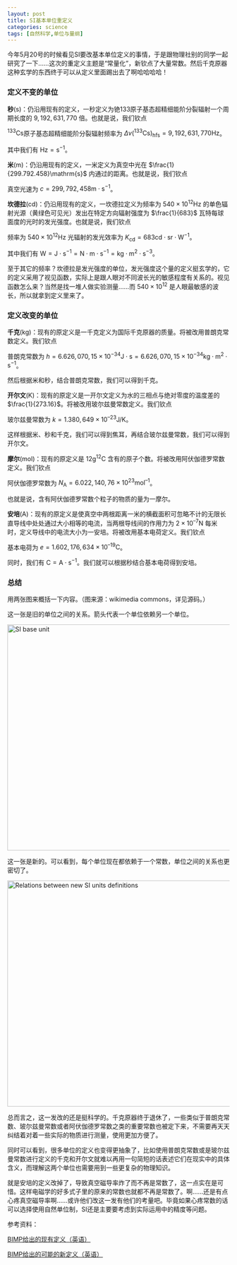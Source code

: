 ```yaml
---
layout: post
title: SI基本单位重定义
categories: science
tags: [自然科学,单位与量纲]
---
```


今年5月20号的时候看见SI要改基本单位定义的事情，于是跟物理社别的同学一起研究了一下……这次的重定义主题是“常量化”，新钦点了大量常数。然后千克原器这种玄学的东西终于可以从定义里面踢出去了啊哈哈哈哈！

### 定义不变的单位

**秒**($\mathrm{s}$)：仍沿用现有的定义，一秒定义为铯133原子基态超精细能阶分裂辐射一个周期长度的 $9,192,631,770$ 倍。也就是说，我们钦点

$^{133}\mathrm{Cs}$原子基态超精细能阶分裂辐射频率为 $\Delta v(^{133}\mathrm{Cs})_{\mathrm{hfs}}=9,192,631,770\mathrm{Hz}$。

其中我们有 $\mathrm{Hz}=\mathrm{s^{-1}}$。



**米**($\mathrm{m}$)：仍沿用现有的定义，一米定义为真空中光在 $\frac{1}{299.792.458}\mathrm{s}$ 内通过的距离。也就是说，我们钦点

真空光速为 $c=299,792,458\mathrm{m\cdot s^{-1}}$。



**坎德拉**($\mathrm{cd}$)：仍沿用现有的定义，一坎德拉定义为频率为 $540×10^{12}\mathrm{Hz}$ 的单色辐射光源（黄绿色可见光）发出在特定方向辐射强度为 $\frac{1}{683}$ 瓦特每球面度的光时的发光强度。也就是说，我们钦点

频率为 $540×10^{12}\mathrm{Hz}$ 光辐射的发光效率为 $K_{\mathrm{cd}}=683 \mathrm{cd\cdot sr\cdot W^{-1}}$。

其中我们有 $\mathrm{W}=\mathrm{J\cdot s^{-1}}=\mathrm{N\cdot m\cdot s^{-1}}=\mathrm{kg\cdot m^2\cdot s^{-3}}$。

至于其它的频率？坎德拉是发光强度的单位，发光强度这个量的定义挺玄学的，它的定义采用了视见函数，实际上是跟人眼对不同波长光的敏感程度有关系的。视见函数怎么来？当然是找一堆人做实验测量……而 $540\times 10^{12}$ 是人眼最敏感的波长，所以就拿到定义里来了。

### 定义改变的单位

**千克**($\mathrm{kg}$)：现有的原定义是一千克定义为国际千克原器的质量。将被改用普朗克常数定义。我们钦点

普朗克常数为 $h=6.626,070,15\times10^{-34}\mathrm{J\cdot s}=6.626,070,15\times10^{−34} \mathrm{kg\cdot m^2\cdot s^{−1}}$。

然后根据米和秒，结合普朗克常数，我们可以得到千克。



**开尔文**($\mathrm{K}$)：现有的原定义是一开尔文定义为水的三相点与绝对零度的温度差的 $\frac{1}{273.16}$。将被改用玻尔兹曼常数定义。我们钦点

玻尔兹曼常数为 $k=1.380,649\times 10^{–23}\mathrm{J/K}$。

这样根据米、秒和千克，我们可以得到焦耳，再结合玻尔兹曼常数，我们可以得到开尔文。



**摩尔**($\mathrm{mol}$)：现有的原定义是 $12\mathrm{g}^{12}\mathrm{C}$ 含有的原子个数。将被改用阿伏伽德罗常数定义。我们钦点

阿伏伽德罗常数为 $N_{\mathrm{A}}=6.022,140,76\times 10^{23}\mathrm{mol^{–1}}$。

也就是说，含有阿伏伽德罗常数个粒子的物质的量为一摩尔。



**安培**($\mathrm{A}$)：现有的原定义是使真空中两根距离一米的横截面积可忽略不计的无限长直导线中处处通过大小相等的电流，当两根导线间的作用力为 $2\times10^{–7}\mathrm{N}$ 每米时，定义导线中的电流大小为一安培。将被改用基本电荷定义。我们钦点

基本电荷为 $e=1.602,176,634\times 10^{–19}\mathrm{C}$。

同时，我们有 $\mathrm{C}=\mathrm{A\cdot s^{-1}}$。我们就可以根据秒结合基本电荷得到安培。

### 总结

用两张图来概括一下内容。（图来源：wikimedia commons，详见源码。）

这一张是旧的单位之间的关系。箭头代表一个单位依赖另一个单位。

<a title="By Dono [CC BY-SA 3.0 (https://creativecommons.org/licenses/by-sa/3.0) or GFDL (http://www.gnu.org/copyleft/fdl.html)], from Wikimedia Commons" href="https://commons.wikimedia.org/wiki/File:SI_base_unit.svg"><img width="512" alt="SI base unit" src="https://upload.wikimedia.org/wikipedia/commons/thumb/c/c8/SI_base_unit.svg/512px-SI_base_unit.svg.png"></a>

这一张是新的。可以看到，每个单位现在都依赖于一个常数，单位之间的关系也更密切了。

<a title="By Wikipetzi [GFDL (http://www.gnu.org/copyleft/fdl.html) or CC BY-SA 4.0 (https://creativecommons.org/licenses/by-sa/4.0)], from Wikimedia Commons" href="https://commons.wikimedia.org/wiki/File:Relations_between_new_SI_units_definitions.png"><img width="512" alt="Relations between new SI units definitions" src="https://upload.wikimedia.org/wikipedia/commons/thumb/b/b1/Relations_between_new_SI_units_definitions.png/512px-Relations_between_new_SI_units_definitions.png"></a>

总而言之，这一发改的还是挺科学的。千克原器终于退休了，一些类似于普朗克常数、玻尔兹曼常数或者阿伏伽德罗常数之类的重要常数也被定下来，不需要再天天纠结着对着一些实际的物质进行测量，使用更加方便了。

同时可以看到，很多单位的定义也变得更抽象了，比如使用普朗克常数或是玻尔兹曼常数进行定义的千克和开尔文就难以再用一句简短的话表述它们在现实中的具体含义，而理解这两个单位也需要用到一些更复杂的物理知识。

就是安培的定义改掉了，导致真空磁导率炸了而不再是常数了，这一点实在是可惜。这样电磁学的好多式子里的原来的常数也就都不再是常数了。啊……还是有点心疼真空磁导率啊……或许他们改这一发有他们的考量吧。毕竟如果心疼常数的话可以选择使用自然单位制，SI还是主要要考虑到实际运用中的精度等问题。

参考资料：

[BIMP给出的现有定义（英语）](https://www.bipm.org/en/measurement-units/)

[BIMP给出的可能的新定义（英语）](https://www.bipm.org/en/measurement-units/rev-si/#communication)